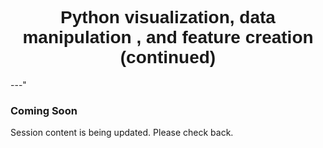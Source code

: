 <h1  style="font-family:  Verdana,  Geneva,  sans-serif;  text-align:center">Python  visualization,  data  manipulation  ,  and  feature  creation  (continued)</h1> 
---" 
 
###  Coming  Soon 
 
Session  content  is  being  updated.  Please  check  back.
